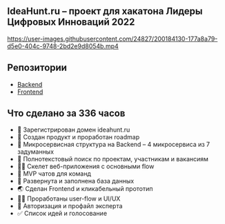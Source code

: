 ## IdeaHunt.ru – проект для хакатона Лидеры Цифровых Инноваций 2022



https://user-images.githubusercontent.com/24827/200184130-177a8a79-d5e0-404c-9748-2bd2e9d8054b.mp4

## Репозитории

* [Backend](https://github.com/lct-2022/backend)
* [Frontend](https://github.com/lct-2022/client)

## Что сделано за 336 часов

* 🎉 Зарегистрирован домен ideahunt.ru
* 🚀 Создан продукт и проработан roadmap
* 🧨 Микросервисная структура на Backend – 4 микросервиса из 7 задуманных
* 🔎 Полнотекстовый поиск по проектам, участникам и вакансиям
* 🦴💀 Скелет веб-приложения с основными flow
* 💬 MVP чатов для команд
* 💾 Развернута и заполнена база данных
* 🌏 Сделан Frontend и кликабельный прототип
* 👩‍💻 Проработаны user-flow и UI/UX
* 📕 Авторизация и профайл эксперта
* ✅ Список идей и голосование
